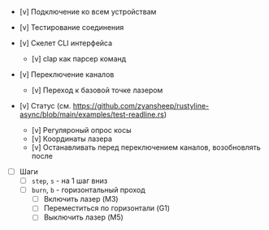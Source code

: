 * [v] Подключение ко всем устройствам
* [v] Тестирование соединения
* [v] Скелет CLI интерфейса
    * [v] clap как парсер команд

* [v] Переключение каналов
    * [v] Переход к базовой точке лазером
* [v] Статус (см. https://github.com/zyansheep/rustyline-async/blob/main/examples/test-readline.rs)    
    * [v] Регуляроный опрос косы  
    * [v] Координаты лазера
    * [v] Останавливать перед переключением каналов, возобновлять после

* [ ] Шаги
    * [ ] `step`, `s` - на 1 шаг вниз
    * [ ] `burn`, `b` - горизонтальный проход
        * [ ] Включить лазер (M3)
        * [ ] Переместиться по горизонтали (G1)
        * [ ] Выключить лазер (M5)
